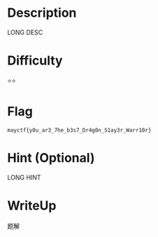 # Description
LONG DESC

# Difficulty
⭐⭐

# Flag
`mayctf{y0u_ar3_7he_b3s7_Dr4g0n_S1ay3r_Warr10r}`



# Hint (Optional)
LONG HINT

# WriteUp
题解
